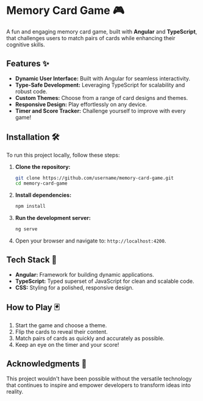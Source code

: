 # Memory Card Game 🎮  
A fun and engaging memory card game, built with **Angular** and **TypeScript**, that challenges users to match pairs of cards while enhancing their cognitive skills.

## Features ✨  
- **Dynamic User Interface:** Built with Angular for seamless interactivity.  
- **Type-Safe Development:** Leveraging TypeScript for scalability and robust code.  
- **Custom Themes:** Choose from a range of card designs and themes.  
- **Responsive Design:** Play effortlessly on any device.  
- **Timer and Score Tracker:** Challenge yourself to improve with every game!  

## Installation 🛠️  
To run this project locally, follow these steps:  

1. **Clone the repository:**  
   ```bash  
   git clone https://github.com/username/memory-card-game.git  
   cd memory-card-game  
   ```  

2. **Install dependencies:**  
   ```bash  
   npm install  
   ```  

3. **Run the development server:**  
   ```bash  
   ng serve  
   ```  

4. Open your browser and navigate to: `http://localhost:4200`.  

## Tech Stack 🚀  
- **Angular:** Framework for building dynamic applications.  
- **TypeScript:** Typed superset of JavaScript for clean and scalable code.  
- **CSS:** Styling for a polished, responsive design.  

## How to Play 🃏  
1. Start the game and choose a theme.  
2. Flip the cards to reveal their content.  
3. Match pairs of cards as quickly and accurately as possible.  
4. Keep an eye on the timer and your score!  

## Acknowledgments 🙌  
This project wouldn't have been possible without the versatile technology that continues to inspire and empower developers to transform ideas into reality.  
